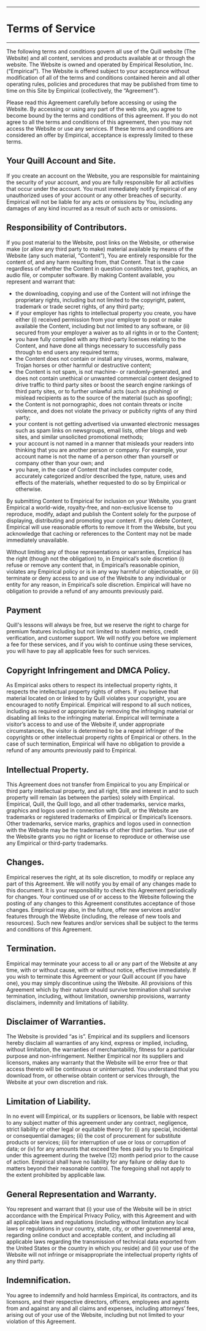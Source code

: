 * * *

# Terms of Service

* * *

  The following terms and conditions govern all use of the Quill website (The Website) and all content, services and products available at or through the website. The Website is owned and operated by Empirical Resolution, Inc. (“Empirical”). The Website is offered subject to your acceptance without modification of all of the terms and conditions contained herein and all other operating rules, policies and procedures that may be published from time to time on this Site by Empirical (collectively, the “Agreement”).

  Please read this Agreement carefully before accessing or using the Website. By accessing or using any part of the web site, you agree to become bound by the terms and conditions of this agreement. If you do not agree to all the terms and conditions of this agreement, then you may not access the Website or use any services. If these terms and conditions are considered an offer by Empirical, acceptance is expressly limited to these terms. 

## Your Quill Account and Site. 

  If you create an account on the Website, you are responsible for maintaining the security of your account, and you are fully responsible for all activities that occur under the account. You must immediately notify Empirical of any unauthorized uses of your account or any other breaches of security. Empirical will not be liable for any acts or omissions by You, including any damages of any kind incurred as a result of such acts or omissions.

##  Responsibility of Contributors. 

  If you post material to the Website, post links on the Website, or otherwise make (or allow any third party to make) material available by means of the Website (any such material, “Content”), You are entirely responsible for the content of, and any harm resulting from, that Content. That is the case regardless of whether the Content in question constitutes text, graphics, an audio file, or computer software. By making Content available, you represent and warrant that:

  - the downloading, copying and use of the Content will not infringe the proprietary rights, including but not limited to the copyright, patent, trademark or trade secret rights, of any third party;
  - if your employer has rights to intellectual property you create, you have either (i) received permission from your employer to post or make available the Content, including but not limited to any software, or (ii) secured from your employer a waiver as to all rights in or to the Content;
  - you have fully complied with any third-party licenses relating to the Content, and have done all things necessary to successfully pass through to end users any required terms;
  - the Content does not contain or install any viruses, worms, malware, Trojan horses or other harmful or destructive content;
  - the Content is not spam, is not machine- or randomly-generated, and does not contain unethical or unwanted commercial content designed to drive traffic to third party sites or boost the search engine rankings of third party sites, or to further unlawful acts (such as phishing) or mislead recipients as to the source of the material (such as spoofing);
  - the Content is not pornographic, does not contain threats or incite violence, and does not violate the privacy or publicity rights of any third party;
  - your content is not getting advertised via unwanted electronic messages such as spam links on newsgroups, email lists, other blogs and web sites, and similar unsolicited promotional methods;
  - your account is not named in a manner that misleads your readers into thinking that you are another person or company. For example, your account name is not the name of a person other than yourself or company other than your own; and
  - you have, in the case of Content that includes computer code, accurately categorized and/or described the type, nature, uses and effects of the materials, whether requested to do so by Empirical or otherwise.

  By submitting Content to Empirical for inclusion on your Website, you grant Empirical a world-wide, royalty-free, and non-exclusive license to reproduce, modify, adapt and publish the Content solely for the purpose of displaying, distributing and promoting your content. If you delete Content, Empirical will use reasonable efforts to remove it from the Website, but you acknowledge that caching or references to the Content may not be made immediately unavailable.

  Without limiting any of those representations or warranties, Empirical has the right (though not the obligation) to, in Empirical’s sole discretion (i) refuse or remove any content that, in Empirical’s reasonable opinion, violates any Empirical policy or is in any way harmful or objectionable, or (ii) terminate or deny access to and use of the Website to any individual or entity for any reason, in Empirical’s sole discretion. Empirical will have no obligation to provide a refund of any amounts previously paid.

## Payment

  Quill's lessons will always be free, but we reserve the right to charge for premium features including but not limited to student metrics, credit verification, and customer support. We will notify you before we implement a fee for these services, and if you wish to continue using these services, you will have to pay all applicable fees for such services.

## Copyright Infringement and DMCA Policy. 

  As Empirical asks others to respect its intellectual property rights, it respects the intellectual property rights of others. If you believe that material located on or linked to by Quill violates your copyright, you are encouraged to notify Empirical. Empirical will respond to all such notices, including as required or appropriate by removing the infringing material or disabling all links to the infringing material. Empirical will terminate a visitor’s access to and use of the Website if, under appropriate circumstances, the visitor is determined to be a repeat infringer of the copyrights or other intellectual property rights of Empirical or others. In the case of such termination, Empirical will have no obligation to provide a refund of any amounts previously paid to Empirical.

## Intellectual Property. 

  This Agreement does not transfer from Empirical to you any Empirical or third party intellectual property, and all right, title and interest in and to such property will remain (as between the parties) solely with Empirical. Empirical, Quill, the Quill logo, and all other trademarks, service marks, graphics and logos used in connection with Quill, or the Website are trademarks or registered trademarks of Empirical or Empirical’s licensors. Other trademarks, service marks, graphics and logos used in connection with the Website may be the trademarks of other third parties. Your use of the Website grants you no right or license to reproduce or otherwise use any Empirical or third-party trademarks.

## Changes. 

  Empirical reserves the right, at its sole discretion, to modify or replace any part of this Agreement. We will notify you by email of any changes made to this document. It is your responsibility to check this Agreement periodically for changes. Your continued use of or access to the Website following the posting of any changes to this Agreement constitutes acceptance of those changes. Empirical may also, in the future, offer new services and/or features through the Website (including, the release of new tools and resources). Such new features and/or services shall be subject to the terms and conditions of this Agreement. 

## Termination. 

  Empirical may terminate your access to all or any part of the Website at any time, with or without cause, with or without notice, effective immediately. If you wish to terminate this Agreement or your Quill account (if you have one), you may simply discontinue using the Website. All provisions of this Agreement which by their nature should survive termination shall survive termination, including, without limitation, ownership provisions, warranty disclaimers, indemnity and limitations of liability. 

## Disclaimer of Warranties. 

  The Website is provided “as is”. Empirical and its suppliers and licensors hereby disclaim all warranties of any kind, express or implied, including, without limitation, the warranties of merchantability, fitness for a particular purpose and non-infringement. Neither Empirical nor its suppliers and licensors, makes any warranty that the Website will be error free or that access thereto will be continuous or uninterrupted. You understand that you download from, or otherwise obtain content or services through, the Website at your own discretion and risk.

## Limitation of Liability. 

  In no event will Empirical, or its suppliers or licensors, be liable with respect to any subject matter of this agreement under any contract, negligence, strict liability or other legal or equitable theory for: (i) any special, incidental or consequential damages; (ii) the cost of procurement for substitute products or services; (iii) for interruption of use or loss or corruption of data; or (iv) for any amounts that exceed the fees paid by you to Empirical under this agreement during the twelve (12) month period prior to the cause of action. Empirical shall have no liability for any failure or delay due to matters beyond their reasonable control. The foregoing shall not apply to the extent prohibited by applicable law.

## General Representation and Warranty. 

  You represent and warrant that (i) your use of the Website will be in strict accordance with the Empirical Privacy Policy, with this Agreement and with all applicable laws and regulations (including without limitation any local laws or regulations in your country, state, city, or other governmental area, regarding online conduct and acceptable content, and including all applicable laws regarding the transmission of technical data exported from the United States or the country in which you reside) and (ii) your use of the Website will not infringe or misappropriate the intellectual property rights of any third party.

## Indemnification. 

  You agree to indemnify and hold harmless Empirical, its contractors, and its licensors, and their respective directors, officers, employees and agents from and against any and all claims and expenses, including attorneys’ fees, arising out of your use of the Website, including but not limited to your violation of this Agreement.
